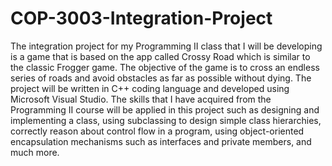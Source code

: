 # COP-3003-Integration-Project
The integration project for my Programming II class that I will be developing is a game that is based on the app called Crossy Road which is similar to the classic Frogger game. The objective of the game is to cross an endless series of roads and avoid obstacles as far as possible without dying. The project will be written in C++ coding language and developed using Microsoft Visual Studio. The skills that I have acquired from the Programming II course will be applied in this project such as designing and implementing a class, using subclassing to design simple class hierarchies, correctly reason about control flow in a program, using object-oriented encapsulation mechanisms such as interfaces and private members, and much more. 
